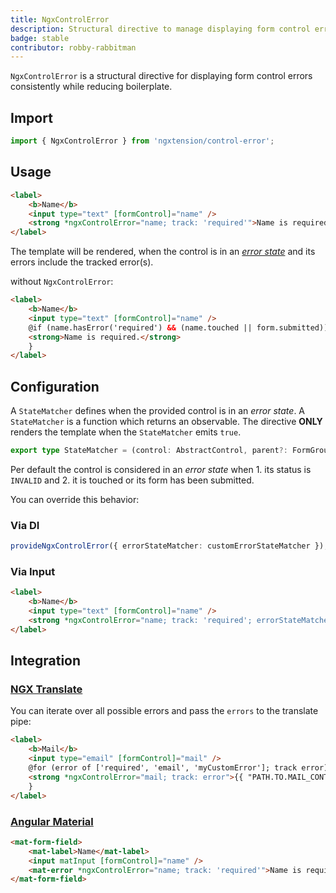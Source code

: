 ```yaml
---
title: NgxControlError
description: Structural directive to manage displaying form control errors consistently and reduce boilerplate.
badge: stable
contributor: robby-rabbitman
---
```


`NgxControlError` is a structural directive for displaying form control errors consistently while reducing boilerplate.

## Import

```typescript
import { NgxControlError } from 'ngxtension/control-error';
```

## Usage

```html
<label>
	<b>Name</b>
	<input type="text" [formControl]="name" />
	<strong *ngxControlError="name; track: 'required'">Name is required.</strong>
</label>
```

The template will be rendered, when the control is in an [_error state_](#configuration) and its errors include the tracked error(s).

without `NgxControlError`:

```html
<label>
	<b>Name</b>
	<input type="text" [formControl]="name" />
	@if (name.hasError('required') && (name.touched || form.submitted)) {
	<strong>Name is required.</strong>
	}
</label>
```

## Configuration

A `StateMatcher` defines when the provided control is in an _error state_.
A `StateMatcher` is a function which returns an observable.
The directive **ONLY** renders the template when the `StateMatcher` emits `true`.

```ts
export type StateMatcher = (control: AbstractControl, parent?: FormGroupDirective | NgForm) => Observable<boolean>;
```

Per default the control is considered in an _error state_ when 1. its status is `INVALID` and 2. it is touched or its form has been submitted.

You can override this behavior:

### Via DI

```ts
provideNgxControlError({ errorStateMatcher: customErrorStateMatcher });
```

### Via Input

```html
<label>
	<b>Name</b>
	<input type="text" [formControl]="name" />
	<strong *ngxControlError="name; track: 'required'; errorStateMatcher: customErrorStateMatcher">Name is required.</strong>
</label>
```

## Integration

### [NGX Translate](https://github.com/ngx-translate/core)

You can iterate over all possible errors and pass the `errors` to the translate pipe:

```html
<label>
	<b>Mail</b>
	<input type="email" [formControl]="mail" />
	@for (error of ['required', 'email', 'myCustomError']; track error) {
	<strong *ngxControlError="mail; track: error">{{ "PATH.TO.MAIL_CONTROL.ERRORS." + error | translate: mail.errors }}</strong>
	}
</label>
```

### [Angular Material](https://github.com/angular/components)

```html
<mat-form-field>
	<mat-label>Name</mat-label>
	<input matInput [formControl]="name" />
	<mat-error *ngxControlError="name; track: 'required'">Name is required.</mat-error>
</mat-form-field>
```

